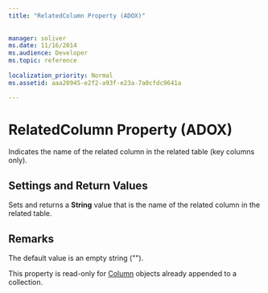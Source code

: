 ```yaml
---
title: "RelatedColumn Property (ADOX)"
 
 
manager: soliver
ms.date: 11/16/2014
ms.audience: Developer
ms.topic: reference
  
localization_priority: Normal
ms.assetid: aaa20945-e2f2-a93f-e23a-7a0cfdc9641a

---
```


# RelatedColumn Property (ADOX)

Indicates the name of the related column in the related table (key columns only).
  
## Settings and Return Values

Sets and returns a **String** value that is the name of the related column in the related table. 
  
## Remarks

The default value is an empty string ("").
  
This property is read-only for [Column](column-object-adox.md) objects already appended to a collection. 
  

